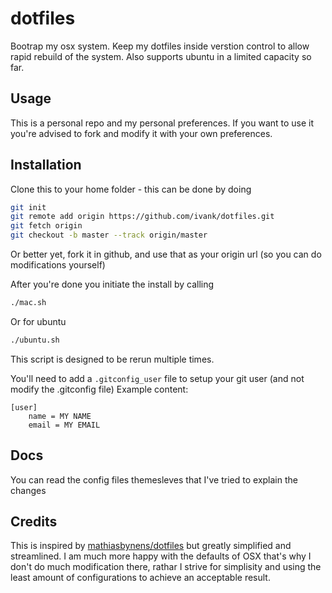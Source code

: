 # dotfiles

Bootrap my osx system. Keep my dotfiles inside verstion control to allow rapid rebuild of the system.
Also supports ubuntu in a limited capacity so far.

## Usage

This is a personal repo and my personal preferences. If you want to use it you're advised to fork and modify it with your own preferences.

## Installation

Clone this to your home folder - this can be done by doing

``` bash
git init
git remote add origin https://github.com/ivank/dotfiles.git
git fetch origin
git checkout -b master --track origin/master
```

Or better yet, fork it in github, and use that as your origin url (so you can do modifications yourself)

After you're done you initiate the install by calling

``` bash
./mac.sh
```
Or for ubuntu
``` bash
./ubuntu.sh
```

This script is designed to be rerun multiple times.

You'll need to add a `.gitconfig_user` file to setup your git user (and not modify the .gitconfig file)
Example content:
``` gitconfig
[user]
    name = MY NAME
    email = MY EMAIL
```

## Docs

You can read the config files themesleves that I've tried to explain the changes

## Credits
This is inspired by [mathiasbynens/dotfiles](https://github.com/mathiasbynens/dotfiles) but greatly simplified and streamlined. I am much more happy with the defaults of OSX that's why I don't do much modification there, rathar I strive for simplisity and using the least amount of configurations to achieve an acceptable result.
